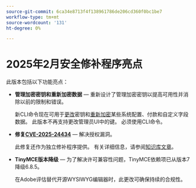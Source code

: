 ```yaml
---
source-git-commit: 6ca34e8713f4f138961786de206cd360f0bc1be7
workflow-type: tm+mt
source-wordcount: '131'
ht-degree: 0%

---
```

# 2025年2月安全修补程序亮点

此版本包括以下功能亮点：

* **管理加密密钥和重新加密数据** — 重新设计了管理加密密钥以提高可用性并消除以前的限制和错误。<!-- AC-12679 -->

  新CLI命令现在可用于[更改](https://experienceleague.adobe.com/zh-hans/docs/commerce-admin/systems/security/encryption-key)密钥和[重新加密](https://developer.adobe.com/commerce/php/development/security/data-encryption/)某些系统配置、付款和自定义字段数据。 此版本不再支持更改管理员UI中的键。 必须使用CLI命令。

* **修复[CVE-2025-24434](https://nvd.nist.gov/vuln/detail/CVE-2025-24434)** — 解决授权漏洞。

  此修复还作为独立修补程序提供。 有关详细信息，请参阅[知识库文章](https://experienceleague.adobe.com/zh-hans/docs/commerce-knowledge-base/kb/troubleshooting/known-issues-patches-attached/security-update-available-for-adobe-commerce-apsb25-08)。<!-- AC-12755 -->

* **TinyMCE版本降级** — 为了解决许可兼容性问题，TinyMCE依赖项已从版本7降级6.8.5。

  在Adobe评估替代开源WYSIWYG编辑器时，此更改可确保持续的合规性。
